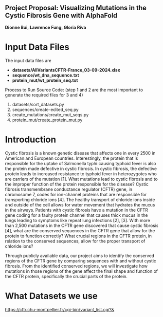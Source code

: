 ## Project Proposal: Visualizing Mutations in the Cystic Fibrosis Gene with AlphaFold
**Dionne Bui, Lawrence Fung, Gloria Riva**

# Input Data Files
The input data files are 
* **datasets/AllVariantsCFTR-France_03-09-2024.xlsx**
* **sequence/wt_dna_sequence.txt**
* **protein_mut/wt_protein_seq.txt**

Process to Run Source Code: 
(step 1 and 2 are the most important to generate the required files for 3 and 4)
1. datasets/sort_datasets.py
2. sequences/create-edited_seq.py
3. create_mutations/create_mut_seqs.py
4. protein_mut/create_protein_mut.py

# Introduction

Cystic fibrosis is a known genetic disease that affects one in every 2500 in American and European countries. Interestingly, the protein that is responsible for the uptake of Salmonella typhi causing typhoid fever is also the protein made defective in cystic fibrosis. In cystic fibrosis, the defective protein leads to increased resistance to typhoid fever in heterozygotes who are carriers of the mutation [1]. What mutations lead to cystic fibrosis and to the improper function of the protein responsible for the disease? Cystic fibrosis transmembrane conductance regulator (CFTR) gene, in chromosome 7, codes for ion-channel proteins that are responsible for transporting chloride ions [4]. The healthy transport of chloride ions inside and outside of the cell allows for water movement that hydrates the mucus in the airways. Patients with cystic fibrosis have a mutation in the CFTR gene coding for a faulty protein channel that causes thick mucus in the lungs leading to symptoms like repeat lung infections [2], [3]. With more than 2,500 mutations in the CFTR gene discovered that cause cystic fibrosis [4], what are the conserved sequences in the CFTR gene that allow for the protein to function correctly? What crucial regions in the CFTR protein, in relation to the conserved sequences, allow for the proper transport of chloride ions?

Through publicly available data, our project aims to identify the conserved regions of the CFTR gene by comparing sequences with and without cystic fibrosis. From the identified conserved regions, we will investigate how mutations in those regions of the gene affect the final shape and function of the CFTR protein, specifically the crucial parts of the protein.


# What Datasets we use
https://cftr.chu-montpellier.fr/cgi-bin/variant_list.cgi?&